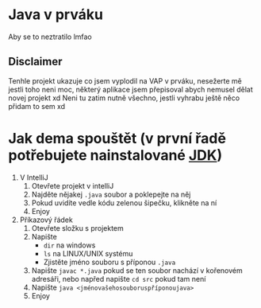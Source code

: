 # Java v prváku
Aby se to neztratilo lmfao

## Disclaimer
Tenhle projekt ukazuje co jsem vyplodil na VAP v prváku, nesežerte mě jestli toho neni moc, některý aplikace jsem přepisoval abych nemusel dělat novej projekt xd
Neni tu zatim nutně všechno, jestli vyhrabu ještě něco přidam to sem xd

# Jak dema spouštět (v první řadě potřebujete nainstalované [JDK](https://www.oracle.com/cz/java/technologies/javase-downloads.html))
1) V IntelliJ
    1) Otevřete projekt v intelliJ
    2) Najděte nějakej `.java` soubor a poklepejte na něj
    3) Pokud uvidíte vedle kódu zelenou šipečku, klikněte na ní
    4) Enjoy
2) Příkazový řádek 
    1) Otevřete složku s projektem
    2) Napište
        * `dir` na windows
        * `ls` na LINUX/UNIX systému
        * Zjistěte jméno souboru s příponou `.java`
    3) Napište `javac *.java` pokud se ten soubor nachází v kořenovém adresáři, nebo napřed napište `cd src` pokud tam není
    4) Napište `java <jménovašehosouboruspříponoujava>`
    5) Enjoy
